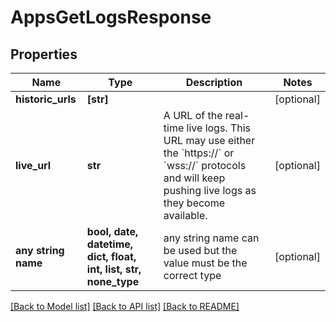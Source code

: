 # AppsGetLogsResponse


## Properties
Name | Type | Description | Notes
------------ | ------------- | ------------- | -------------
**historic_urls** | **[str]** |  | [optional] 
**live_url** | **str** | A URL of the real-time live logs. This URL may use either the &#x60;https://&#x60; or &#x60;wss://&#x60; protocols and will keep pushing live logs as they become available. | [optional] 
**any string name** | **bool, date, datetime, dict, float, int, list, str, none_type** | any string name can be used but the value must be the correct type | [optional]

[[Back to Model list]](../README.md#documentation-for-models) [[Back to API list]](../README.md#documentation-for-api-endpoints) [[Back to README]](../README.md)


